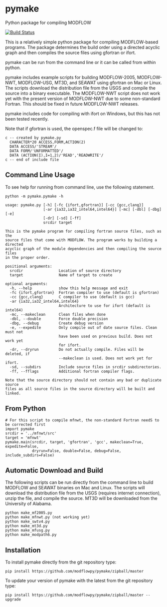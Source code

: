 # pymake
Python package for compiling MODFLOW

[![Build Status](https://travis-ci.org/modflowpy/pymake.svg?branch=master)](https://travis-ci.org/modflowpy/pymake)

This is a relatively simple python package for compiling MODFLOW-based programs.  The package determines the build order using a directed acyclic graph and then compiles the source files using gfortran or ifort.

pymake can be run from the command line or it can be called from within python.  

pymake includes example scripts for building MODFLOW-2005, MODFLOW-NWT, MODFLOW-USG, MT3D, and SEAWAT using gfortran on Mac or Linux.  The scripts download the distribution file from the USGS and compile the source into a binary executable.  The MODFLOW-NWT script does not work yet with the present version of MODFLOW-NWT due to some non-standard Fortran.  This should be fixed in future MODFLOW-NWT releases.

pymake includes code for compiling with ifort on Windows, but this has not been tested recently.

Note that if gfortran is used, the openspec.f file will be changed to:

    c -- created by pymake.py
      CHARACTER*20 ACCESS,FORM,ACTION(2)
      DATA ACCESS/'STREAM'/
      DATA FORM/'UNFORMATTED'/
      DATA (ACTION(I),I=1,2)/'READ','READWRITE'/
    c -- end of include file


## Command Line Usage

To see help for running from command line, use the following statement.

    python -m pymake.pymake -h

    usage: pymake.py [-h] [-fc {ifort,gfortran}] [-cc {gcc,clang}]
                     [-ar {ia32,ia32_intel64,intel64}] [-mc] [-dbl] [-dbg] [-e]
                     [-dr] [-sd] [-ff]
                     srcdir target

    This is the pymake program for compiling fortran source files, such as the
    source files that come with MODFLOW. The program works by building a directed
    acyclic graph of the module dependencies and then compiling the source files
    in the proper order.

    positional arguments:
      srcdir                Location of source directory
      target                Name of target to create

    optional arguments:
      -h, --help            show this help message and exit
      -fc {ifort,gfortran}  Fortran compiler to use (default is gfortran)
      -cc {gcc,clang}       C compiler to use (default is gcc)
      -ar {ia32,ia32_intel64,intel64}
                            Architecture to use for ifort (default is intel64)
      -mc, --makeclean      Clean files when done
      -dbl, --double        Force double precision
      -dbg, --debug         Create debug version
      -e, --expedite        Only compile out of date source files. Clean must not
                            have been used on previous build. Does not work yet
                            for ifort.
      -dr, --dryrun         Do not actually compile. Files will be deleted, if
                            --makeclean is used. Does not work yet for ifort.
      -sd, --subdirs        Include source files in srcdir subdirectories.
      -ff, --fflags         Additional fortran compiler flags.

    Note that the source directory should not contain any bad or duplicate source
    files as all source files in the source directory will be built and linked.


## From Python
    
    # For this script to compile mfnwt, the non-standard Fortran needS to be corrected first
    import pymake
    srcdir = '../mfnwt/src'
    target = 'mfnwt'
    pymake.main(srcdir, target, 'gfortran', 'gcc', makeclean=True, expedite=False,
                dryrun=False, double=False, debug=False, include_subdirs=False)

## Automatic Download and Build

The following scripts can be run directly from the command line to build MODFLOW and SEAWAT binaries on Mac and Linux.  The scripts will download the distribution file from the USGS (requires internet connection), unzip the file, and compile the source.  MT3D will be downloaded from the University of Alabama.

    python make_mf2005.py
    python make_mfnwt.py (not working yet)
    python make_swtv4.py
    python make_mt3d.py
    python make_mfusg.py
    python make_modpath6.py

## Installation

To install pymake directly from the git repository type:

    pip install https://github.com/modflowpy/pymake/zipball/master

To update your version of pymake with the latest from the git repository type:

    pip install https://github.com/modflowpy/pymake/zipball/master --upgrade